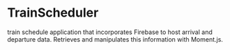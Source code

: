 # TrainScheduler
 train schedule application that incorporates Firebase to host arrival and departure data. Retrieves and manipulates this information with Moment.js.
